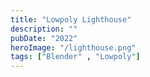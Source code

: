 ```yaml
---
title: "Lowpoly Lighthouse"
description: ""
pubDate: "2022"
heroImage: "/lighthouse.png"
tags: ["Blender" , "Lowpoly"]
---
```

